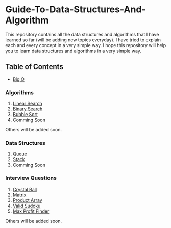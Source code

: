 # Guide-To-Data-Structures-And-Algorithm

This repository contains all the data structures and algorithms that I have learned so far (will be adding new topics everyday). I have tried to explain each and every concept in a very simple way. I hope this repository will help you to learn data structures and algorithms in a very simple way.

## Table of Contents

- [Big O](https://github.com/BinayakJha/Guide-To-Data-Structures-And-Algorithm/blob/main/1-BigO.md)
### Algorithms

1) [Linear Search](https://github.com/BinayakJha/Guide-To-Data-Structures-And-Algorithm/blob/main/algorithms/1.LinearSearch/LinearSearch.md)
2) [Binary Search](https://github.com/BinayakJha/Guide-To-Data-Structures-And-Algorithm/blob/main/algorithms/2.BinarySearch/BinarySearch.md)
3) [Bubble Sort](https://github.com/BinayakJha/Guide-To-Data-Structures-And-Algorithm/tree/main/algorithms/3.BubbleSort/BubbleSort.md)
4) Comming Soon

Others will be added soon.


### Data Structures

1) [Queue](https://github.com/BinayakJha/Guide-To-Data-Structures-And-Algorithm/blob/main/DataStructures/Queue/Queue.md)
2) [Stack](https://github.com/BinayakJha/Guide-To-Data-Structures-And-Algorithm/blob/main/DataStructures/Stack/Stack.md)
3) Comming Soon

### Interview Questions

1) [Crystal Ball](https://github.com/BinayakJha/Guide-To-Data-Structures-And-Algorithm/blob/main/InterviewQuestions/crystalBall)
2) [ Matrix](https://github.com/BinayakJha/Guide-To-Data-Structures-And-Algorithm/blob/main/InterviewQuestions/Matrix)
3) [Product Array](https://github.com/BinayakJha/Guide-To-Data-Structures-And-Algorithm/blob/main/InterviewQuestions/ProductArray)
4) [Valid Sudoku](https://github.com/BinayakJha/Guide-To-Data-Structures-And-Algorithm/blob/main/InterviewQuestions/ValidSudokuBoard)
5) [Max Profit Finder](https://github.com/BinayakJha/Guide-To-Data-Structures-And-Algorithm/blob/main/InterviewQuestions/MaxProfit)

Others will be added soon.